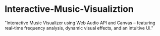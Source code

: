 # Interactive-Music-Visualiztion
"Interactive Music Visualizer using Web Audio API and Canvas – featuring real-time frequency analysis, dynamic visual effects, and an intuitive UI."

